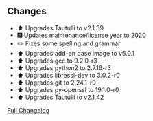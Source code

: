 ## Changes

- :arrow_up: Upgrades Tautulli to v2.1.39
- :fireworks: Updates maintenance/license year to 2020
- :pencil2: Fixes some spelling and grammar
- :arrow_up: Upgrades add-on base image to v6.0.1
- :arrow_up: Upgrades gcc to 9.2.0-r3
- :arrow_up: Upgrades python2 to 2.7.16-r3
- :arrow_up: Upgrades libressl-dev to 3.0.2-r0
- :arrow_up: Upgrades git to 2.24.1-r0
- :arrow_up: Upgrades py-openssl to 19.1.0-r0
- :arrow_up: Upgrades Tautulli to v2.1.42

[Full Changelog][changelog]

[changelog]: https://github.com/hassio-addons/addon-tautulli/compare/v1.3.0...v1.4.0